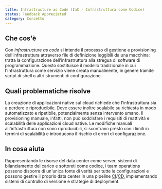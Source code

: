 ```yaml
---
title: Infrastructure as Code (IaC - Infrastruttura come Codice)
status: Feedback Appreciated 
category: Concetto
---
```


## Che cos'è
Con _infrastructure as code_ si intende il processo di gestione e provisioning dell’infrastruttura attraverso file di definizione leggibili da una macchina: tratta la configurazione dell’infrastruttura alla stregua di software di programmazione. Questo sostituisce il modello tradizionale in cui l'infrastruttura come servizio viene creata manualmente, in genere tramite script di shell o altri strumenti di configurazione.

## Quali problematiche risolve
La creazione di applicazioni native sul cloud richiede che l'infrastruttura sia a perdere e riproducibile. Deve essere inoltre scalabile su richiesta in modo automatizzato e ripetibile, potenzialmente senza intervento umano. Il provisioning manuale, infatti, non può soddisfare i requisiti di reattività e scalabilità delle applicazioni cloud native. Le modifiche manuali all'infrastruttura non sono riproducibili, si scontrano presto con i limiti in termini di scalabilità e introducono il rischio di errori di configurazione. 

## In cosa aiuta
Rappresentando le risorse del data center come server, sistemi di bilanciamento del carico e sottoreti come codice, i team operations possono disporre di un'unica fonte di verità per tutte le configurazioni e possono gestire il proprio data center in una pipeline [CI](/continuous_integration/)/[CD](/continuous_delivery/), implementando sistemi di controllo di versione e strategie di deployment.
